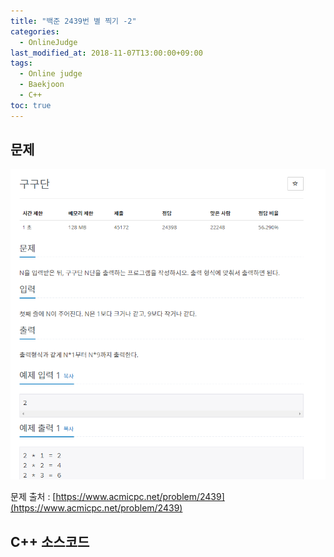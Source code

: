 ```yaml
---
title: "백준 2439번 별 찍기 -2"
categories: 
  - OnlineJudge
last_modified_at: 2018-11-07T13:00:00+09:00
tags: 
  - Online judge
  - Baekjoon
  - C++
toc: true
---
```


## 문제

![2439](https://github.com/lesslate/lesslate.github.io/blob/master/assets/img/OnlineJudge/2739.png?raw=true)

문제 출처 : [https://www.acmicpc.net/problem/2439](https://www.acmicpc.net/problem/2439)



## C++ 소스코드

<script src="https://gist.github.com/lesslate/c60e2c27e84f872aebc0f694d2b4fe7c.js"></script>

